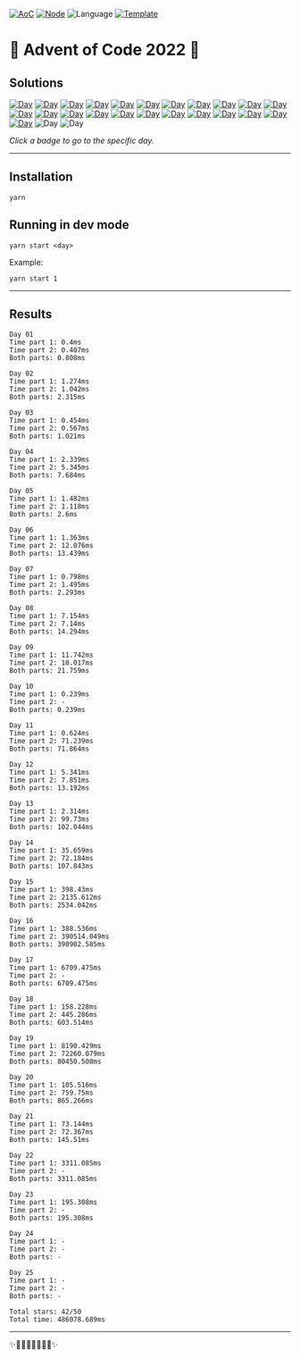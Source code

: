 <!-- Entries between SOLUTIONS and RESULTS tags are auto-generated -->

[![AoC](https://badgen.net/badge/AoC/2022/blue)](https://adventofcode.com/2022)
[![Node](https://badgen.net/badge/Node/v16.13.0+/blue)](https://nodejs.org/en/download/)
![Language](https://badgen.net/badge/Language/TypeScript/blue)
[![Template](https://badgen.net/badge/Template/aocrunner/blue)](https://github.com/caderek/aocrunner)

# 🎄 Advent of Code 2022 🎄

## Solutions

<!--SOLUTIONS-->

[![Day](https://badgen.net/badge/01/%E2%98%85%E2%98%85/green)](src/day01)
[![Day](https://badgen.net/badge/02/%E2%98%85%E2%98%85/green)](src/day02)
[![Day](https://badgen.net/badge/03/%E2%98%85%E2%98%85/green)](src/day03)
[![Day](https://badgen.net/badge/04/%E2%98%85%E2%98%85/green)](src/day04)
[![Day](https://badgen.net/badge/05/%E2%98%85%E2%98%85/green)](src/day05)
[![Day](https://badgen.net/badge/06/%E2%98%85%E2%98%85/green)](src/day06)
[![Day](https://badgen.net/badge/07/%E2%98%85%E2%98%85/green)](src/day07)
[![Day](https://badgen.net/badge/08/%E2%98%85%E2%98%85/green)](src/day08)
[![Day](https://badgen.net/badge/09/%E2%98%85%E2%98%85/green)](src/day09)
[![Day](https://badgen.net/badge/10/%E2%98%85%E2%98%86/yellow)](src/day10)
[![Day](https://badgen.net/badge/11/%E2%98%85%E2%98%85/green)](src/day11)
[![Day](https://badgen.net/badge/12/%E2%98%85%E2%98%85/green)](src/day12)
[![Day](https://badgen.net/badge/13/%E2%98%85%E2%98%85/green)](src/day13)
[![Day](https://badgen.net/badge/14/%E2%98%85%E2%98%85/green)](src/day14)
[![Day](https://badgen.net/badge/15/%E2%98%85%E2%98%85/green)](src/day15)
[![Day](https://badgen.net/badge/16/%E2%98%85%E2%98%85/green)](src/day16)
[![Day](https://badgen.net/badge/17/%E2%98%85%E2%98%86/yellow)](src/day17)
[![Day](https://badgen.net/badge/18/%E2%98%85%E2%98%85/green)](src/day18)
[![Day](https://badgen.net/badge/19/%E2%98%85%E2%98%85/green)](src/day19)
[![Day](https://badgen.net/badge/20/%E2%98%85%E2%98%85/green)](src/day20)
[![Day](https://badgen.net/badge/21/%E2%98%85%E2%98%85/green)](src/day21)
[![Day](https://badgen.net/badge/22/%E2%98%85%E2%98%86/yellow)](src/day22)
[![Day](https://badgen.net/badge/23/%E2%98%85%E2%98%86/yellow)](src/day23)
![Day](https://badgen.net/badge/24/%E2%98%86%E2%98%86/gray)
![Day](https://badgen.net/badge/25/%E2%98%86%E2%98%86/gray)

<!--/SOLUTIONS-->

_Click a badge to go to the specific day._

---

## Installation

```
yarn
```

## Running in dev mode

```
yarn start <day>
```

Example:

```
yarn start 1
```

---

## Results

<!--RESULTS-->

```
Day 01
Time part 1: 0.4ms
Time part 2: 0.407ms
Both parts: 0.808ms
```

```
Day 02
Time part 1: 1.274ms
Time part 2: 1.042ms
Both parts: 2.315ms
```

```
Day 03
Time part 1: 0.454ms
Time part 2: 0.567ms
Both parts: 1.021ms
```

```
Day 04
Time part 1: 2.339ms
Time part 2: 5.345ms
Both parts: 7.684ms
```

```
Day 05
Time part 1: 1.482ms
Time part 2: 1.118ms
Both parts: 2.6ms
```

```
Day 06
Time part 1: 1.363ms
Time part 2: 12.076ms
Both parts: 13.439ms
```

```
Day 07
Time part 1: 0.798ms
Time part 2: 1.495ms
Both parts: 2.293ms
```

```
Day 08
Time part 1: 7.154ms
Time part 2: 7.14ms
Both parts: 14.294ms
```

```
Day 09
Time part 1: 11.742ms
Time part 2: 10.017ms
Both parts: 21.759ms
```

```
Day 10
Time part 1: 0.239ms
Time part 2: -
Both parts: 0.239ms
```

```
Day 11
Time part 1: 0.624ms
Time part 2: 71.239ms
Both parts: 71.864ms
```

```
Day 12
Time part 1: 5.341ms
Time part 2: 7.851ms
Both parts: 13.192ms
```

```
Day 13
Time part 1: 2.314ms
Time part 2: 99.73ms
Both parts: 102.044ms
```

```
Day 14
Time part 1: 35.659ms
Time part 2: 72.184ms
Both parts: 107.843ms
```

```
Day 15
Time part 1: 398.43ms
Time part 2: 2135.612ms
Both parts: 2534.042ms
```

```
Day 16
Time part 1: 388.536ms
Time part 2: 390514.049ms
Both parts: 390902.585ms
```

```
Day 17
Time part 1: 6709.475ms
Time part 2: -
Both parts: 6709.475ms
```

```
Day 18
Time part 1: 158.228ms
Time part 2: 445.286ms
Both parts: 603.514ms
```

```
Day 19
Time part 1: 8190.429ms
Time part 2: 72260.079ms
Both parts: 80450.508ms
```

```
Day 20
Time part 1: 105.516ms
Time part 2: 759.75ms
Both parts: 865.266ms
```

```
Day 21
Time part 1: 73.144ms
Time part 2: 72.367ms
Both parts: 145.51ms
```

```
Day 22
Time part 1: 3311.085ms
Time part 2: -
Both parts: 3311.085ms
```

```
Day 23
Time part 1: 195.308ms
Time part 2: -
Both parts: 195.308ms
```

```
Day 24
Time part 1: -
Time part 2: -
Both parts: -
```

```
Day 25
Time part 1: -
Time part 2: -
Both parts: -
```

```
Total stars: 42/50
Total time: 486078.689ms
```

<!--/RESULTS-->

---

✨🎄🎁🎄🎅🎄🎁🎄✨
